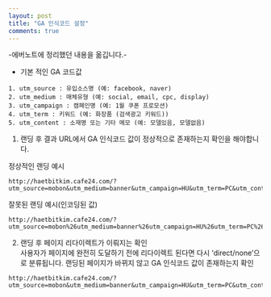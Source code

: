 ```yaml
---
layout: post
title: "GA 인식코드 설정"
comments: true
---
```


-에버노트에 정리했던 내용을 옮깁니다.-

- 기본 적인 GA 코드값

```
1. utm_source : 유입소스명 (예: facebook, naver)
2. utm_medium : 매체유형 (예: social, email, cpc, display)
3. utm_campaign : 캠페인명 (예: 1월 쿠폰 프로모션)
4. utm_term : 키워드 (예: 화장품 (검색광고 키워드))
5. utm_content : 소재명 또는 기타 메모 (예: 모델있음, 모델없음)
```

1. 랜딩 후 결과 URL에서 GA 인식코드 값이 정상적으로 존재하는지 확인을 해야합니다.

정상적인 랜딩 예시

```
http://haetbitkim.cafe24.com/?utm_source=mobon&utm_medium=banner&utm_campaign=HU&utm_term=PC&utm_content=first
```

잘못된 랜딩 예시(인코딩된 값)

```
http://haetbitkim.cafe24.com/?utm_source=mobon%26utm_medium=banner%26utm_campaign=HU%26utm_term=PC%26utm_content=first
```

2. 랜딩 후 페이지 리다이렉트가 이뤄지는 확인  
사용자가 페이지에 완전히 도달하기 전에 리다이렉트 된다면 다시 ‘direct/none’으로 분류됩니다.
랜딩된 페이지가 바뀌지 않고 GA 인식코드 값이 존재하는지 확인

```
http://haetbitkim.cafe24.com/?utm_source=mobon&utm_medium=banner&utm_campaign=HU&utm_term=PC&utm_content=first
```

[셋팅 가이드 참고주소]:(http://www.bloter.net/archives/279702)
